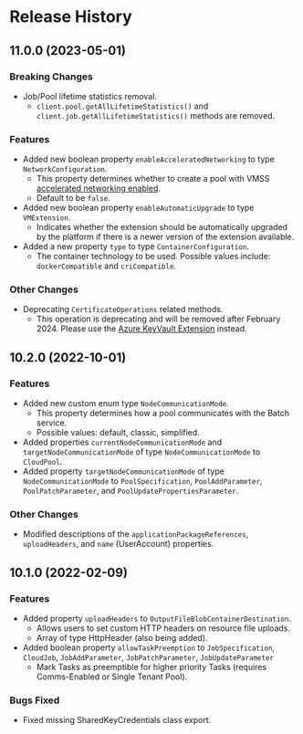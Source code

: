 # Release History

## 11.0.0 (2023-05-01)

### Breaking Changes

- Job/Pool lifetime statistics removal.
  - `client.pool.getAllLifetimeStatistics()` and `client.job.getAllLifetimeStatistics()` methods are removed.

### Features

- Added new boolean property `enableAcceleratedNetworking` to type `NetworkConfiguration`.
  - This property determines whether to create a pool with VMSS [accelerated networking enabled](https://learn.microsoft.com/azure/virtual-network/accelerated-networking-overview).
  - Default to be `false`.
- Added new boolean property `enableAutomaticUpgrade` to type `VMExtension`.
  - Indicates whether the extension should be automatically upgraded by the platform if there is a newer version of the extension available.
- Added a new property `type` to type `ContainerConfiguration`.
  - The container technology to be used. Possible values include: `dockerCompatible` and `criCompatible`.

### Other Changes

- Deprecating `CertificateOperations` related methods.
  - This operation is deprecating and will be removed after February 2024. Please use the [Azure KeyVault Extension](https://learn.microsoft.com/azure/batch/batch-certificate-migration-guide) instead.

## 10.2.0 (2022-10-01)

### Features

- Added new custom enum type `NodeCommunicationMode`.
  - This property determines how a pool communicates with the Batch service.
  - Possible values: default, classic, simplified.
- Added properties `currentNodeCommunicationMode` and `targetNodeCommunicationMode` of type `NodeCommunicationMode` to `CloudPool`.
- Added property `targetNodeCommunicationMode` of type `NodeCommunicationMode` to `PoolSpecification`, `PoolAddParameter`, `PoolPatchParameter`, and `PoolUpdatePropertiesParameter`.

### Other Changes

- Modified descriptions of the `applicationPackageReferences`, `uploadHeaders`, and `name` (UserAccount) properties.

## 10.1.0 (2022-02-09)

### Features

- Added property `uploadHeaders` to `OutputFileBlobContainerDestination`.
  - Allows users to set custom HTTP headers on resource file uploads.
  - Array of type HttpHeader (also being added).
- Added boolean property `allowTaskPreemption` to `JobSpecification`, `CloudJob`, `JobAddParameter`, `JobPatchParameter`, `JobUpdateParameter`
  - Mark Tasks as preemptible for higher priority Tasks (requires Comms-Enabled or Single Tenant Pool).

### Bugs Fixed

- Fixed missing SharedKeyCredentials class export.
